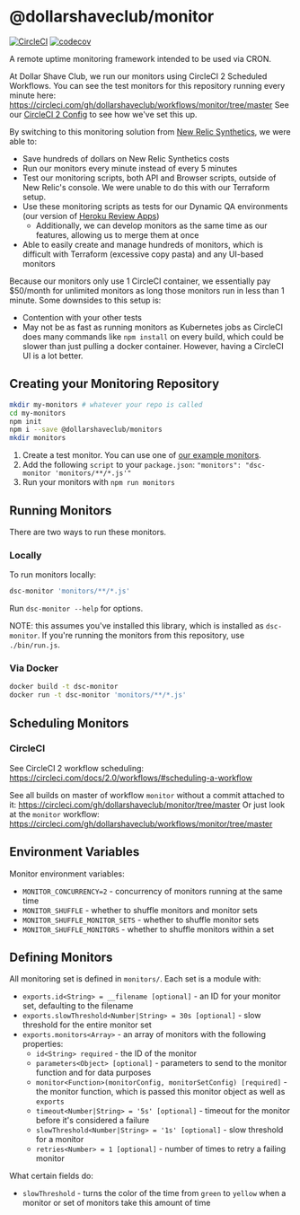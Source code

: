 # @dollarshaveclub/monitor

[![CircleCI](https://circleci.com/gh/dollarshaveclub/monitor/tree/master.svg?style=svg&circle-token=8d27ba25d161dbd81a19eddea92f6e3f69f8c218)](https://circleci.com/gh/dollarshaveclub/monitor/tree/master)
[![codecov](https://codecov.io/gh/dollarshaveclub/monitor/branch/master/graph/badge.svg?token=7dgu14EsZp)](https://codecov.io/gh/dollarshaveclub/monitor)

A remote uptime monitoring framework intended to be used via CRON.

At Dollar Shave Club, we run our monitors using CircleCI 2 Scheduled Workflows.
You can see the test monitors for this repository running every minute here: https://circleci.com/gh/dollarshaveclub/workflows/monitor/tree/master
See our [CircleCI 2 Config](.circleci/config.yml) to see how we've set this up.

By switching to this monitoring solution from [New Relic Synthetics](https://newrelic.com/synthetics/pricing), we were able to:

- Save hundreds of dollars on New Relic Synthetics costs
- Run our monitors every minute instead of every 5 minutes
- Test our monitoring scripts, both API and Browser scripts, outside of New Relic's console. We were unable to do this with our Terraform setup.
- Use these monitoring scripts as tests for our Dynamic QA environments (our version of [Heroku Review Apps](https://devcenter.heroku.com/articles/github-integration-review-apps))
  - Additionally, we can develop monitors as the same time as our features, allowing us to merge them at once
- Able to easily create and manage hundreds of monitors, which is difficult with Terraform (excessive copy pasta) and any UI-based monitors

Because our monitors only use 1 CircleCI container, we essentially pay $50/month for unlimited monitors as long those monitors run in less than 1 minute. Some downsides to this setup is:

- Contention with your other tests
- May not be as fast as running monitors as Kubernetes jobs as CircleCI does many commands like `npm install` on every build, which could be slower than just pulling a docker container. However, having a CircleCI UI is a lot better.

## Creating your Monitoring Repository

```bash
mkdir my-monitors # whatever your repo is called
cd my-monitors
npm init
npm i --save @dollarshaveclub/monitors
mkdir monitors
```

1. Create a test monitor. You can use one of [our example monitors](monitors/).
1. Add the following `script` to your `package.json`: `"monitors": "dsc-monitor 'monitors/**/*.js'"`
1. Run your monitors with `npm run monitors`

## Running Monitors

There are two ways to run these monitors.

### Locally

To run monitors locally:

```bash
dsc-monitor 'monitors/**/*.js'
```

Run `dsc-monitor --help` for options.

NOTE: this assumes you've installed this library, which is installed as `dsc-monitor`.
If you're running the monitors from this repository, use `./bin/run.js`.

### Via Docker

```bash
docker build -t dsc-monitor
docker run -t dsc-monitor 'monitors/**/*.js'
```

## Scheduling Monitors

### CircleCI

See CircleCI 2 workflow scheduling: https://circleci.com/docs/2.0/workflows/#scheduling-a-workflow

See all builds on master of workflow `monitor` without a commit attached to it: https://circleci.com/gh/dollarshaveclub/monitor/tree/master
Or just look at the `monitor` workflow: https://circleci.com/gh/dollarshaveclub/workflows/monitor/tree/master

## Environment Variables

Monitor environment variables:

- `MONITOR_CONCURRENCY=2` - concurrency of monitors running at the same time
- `MONITOR_SHUFFLE` - whether to shuffle monitors and monitor sets
- `MONITOR_SHUFFLE_MONITOR_SETS` - whether to shuffle monitor sets
- `MONITOR_SHUFFLE_MONITORS` - whether to shuffle monitors within a set

## Defining Monitors

All monitoring set is defined in `monitors/`.
Each set is a module with:

- `exports.id<String> = __filename [optional]` - an ID for your monitor set, defaulting to the filename
- `exports.slowThreshold<Number|String> = 30s [optional]` - slow threshold for the entire monitor set
- `exports.monitors<Array>` - an array of monitors with the following properties:
  - `id<String> required` - the ID of the monitor
  - `parameters<Object> [optional]` - parameters to send to the monitor function and for data purposes
  - `monitor<Function>(monitorConfig, monitorSetConfig) [required]` - the monitor function, which is passed this monitor object as well as `exports`
  - `timeout<Number|String> = '5s' [optional]` - timeout for the monitor before it's considered a failure
  - `slowThreshold<Number|String> = '1s' [optional]` - slow threshold for a monitor
  - `retries<Number> = 1 [optional]` - number of times to retry a failing monitor

<!-- - Optional functions to run within the life cycle of the monitoring set:
  - `exports.beforeAll<Function>`
  - `exports.afterAll<Function>`
  - `exports.beforeEach<Function>`
  - `exports.afterEach<Function>` -->

What certain fields do:

- `slowThreshold` - turns the color of the time from `green` to `yellow` when a monitor or set of monitors take this amount of time
